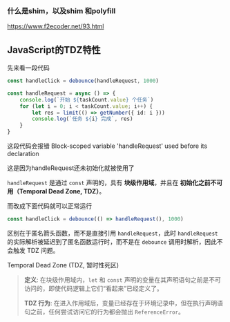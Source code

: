 ### 什么是shim，以及shim 和polyfill

https://www.f2ecoder.net/93.html





## JavaScript的TDZ特性

先来看一段代码

```ts
const handleClick = debounce(handleRequest, 1000)

const handleRequest = async () => {
    console.log(`开始 ${taskCount.value} 个任务`)
    for (let i = 0; i < taskCount.value; i++) {
        let res = limit(() => getNumber({ id: i }))
        console.log(`任务 ${i} 完成`, res)
    }
}
```

这段代码会报错 Block-scoped variable 'handleRequest' used before its declaration

这是因为handleRequest还未初始化就被使用了

`handleRequest` 是通过 `const` 声明的，具有 **块级作用域**，并且在 **初始化之前不可用（Temporal Dead Zone, TDZ）**。

而改成下面代码就可以正常运行

```ts
const handleClick = debounce(() => handleRequest(), 1000)
```

区别在于匿名箭头函数，而不是直接引用 `handleRequest`，此时 `handleRequest` 的实际解析被延迟到了匿名函数运行时，而不是在 `debounce` 调用时解析，因此不会触发 TDZ 问题。



Temporal Dead Zone (TDZ, 暂时性死区)

> **定义**: 在块级作用域内，`let` 和 `const` 声明的变量在其声明语句之前是不可访问的，即使代码逻辑上它们“看起来”已经定义了。
>
> **TDZ 行为**: 在进入作用域后，变量已经存在于环境记录中，但在执行声明语句之前，任何尝试访问它的行为都会抛出 `ReferenceError`。